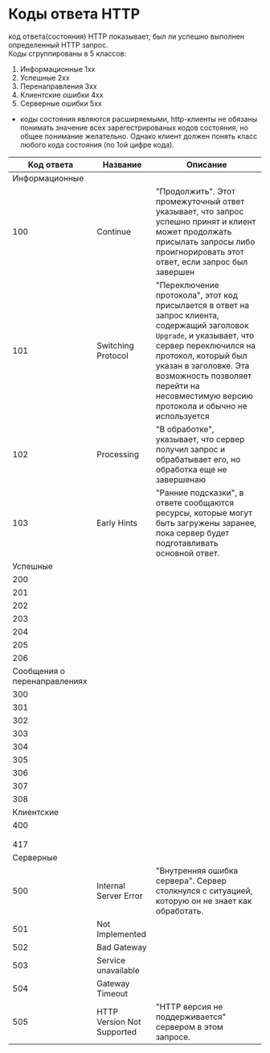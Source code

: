 # Коды ответа HTTP

код ответа(состояния) HTTP показывает, был ли успешно выполнен определенный HTTP запрос.  
Коды сгруппированы в 5 классов:

1. Информационные 1хх 
2. Успешные 2хх 
3. Перенаправления 3хх
4. Клиентские ошибки 4хх
5. Серверные ошибки 5хх

* коды состояния являются расширяемыми, http-клиенты не обязаны понимать значение всех зарегестрированых кодов состояния, но общее понимание желательно. Однако клиент должен понять класс любого кода состояния (по 1ой цифре кода).  

|**Код ответа**|**Название**|**Описание**|
|---|---|---|
|Информационные|
|100|Continue|"Продолжить". Этот промежуточный ответ указывает, что запрос успешно принят и клиент может продолжать присылать запросы либо проигнорировать этот ответ, если запрос был завершен|
|101|Switching Protocol|"Переключение протокола", этот код присылается в ответ на запрос клиента, содержащий заголовок `Upgrade`, и указывает, что сервер переключился на протокол, который был указан в заголовке. Эта возможность позволяет перейти на несовместимую версию протокола и обычно не используется|
|102|Processing|"В обработке", указывает, что сервер получил запрос и обрабатывает его, но обработка еще не завершенаю|
|103|Early Hints|"Ранние подсказки", в ответе сообщаются ресурсы, которые могут быть загружены заранее, пока сервер будет подготавливать основной ответ.|
|Успешные|
|200|||
|201|||
|202|||
|203|||
|204|||
|205|||
|206|||
|Сообщения о перенаправлениях|
|300|||
|301|||
|302|||
|303|||
|304|||
|305|||
|306|||
|307|||
|308|||
|Клиентские|
|400|||
||||
||||
|417|||
|Серверные|
|500|Internal Server Error|"Внутренняя ошибка сервера". Сервер столкнулся с ситуацией, которую он не знает как обработать.|
|501|Not Implemented||
|502|	Bad Gateway||
|503|Service unavailable||
|504|Gateway Timeout||
|505|HTTP Version Not Supported|"HTTP версия не поддерживается" сервером в этом запросе. |




